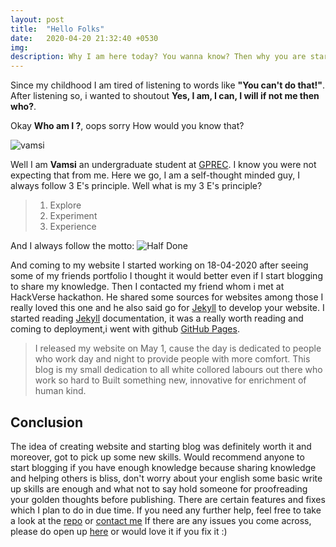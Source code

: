 ```yaml
---
layout: post
title:  "Hello Folks"
date:   2020-04-20 21:32:40 +0530
img:
description: Why I am here today? You wanna know? Then why you are starring at me? Hit me up!
---
```


Since my childhood I am tired of listening to words like **"You can't do that!"**. After listening so, i wanted to shoutout **Yes, I  am, I can, I will if not me then who?**. 

Okay **Who am I ?**, oops sorry How would you know that? 

![vamsi]({{"/assets/img/vamsi.jpg"}})

Well I am **Vamsi** an undergraduate student at [GPREC](https://gprec.ac.in). I know you were not expecting that from me. Here we go, I am a self-thought minded guy, I always follow 3 E's principle. Well what is my 3 E's principle?
>1. Explore
>2. Experiment
>3. Experience 

And I always follow the motto:
![Half Done]({{"/assets/img/halfdone.jpg"}})

And coming to my website I started working on 18-04-2020 after seeing some of my friends portfolio I thought it would better even if I start blogging to share my knowledge. Then I contacted my friend whom i met at HackVerse hackathon. He shared some sources for websites among those I really loved this one and he also said go for [Jekyll](https://jekyllrb.com) to develop your website. I started reading [Jekyll](https://jekyllrb.com/docs/) documentation, it was a really worth reading and coming to deployment,i went with github [GitHub Pages](https://pages.github.com/).

> I released my website on May 1, cause the day is dedicated to people who work day and night to provide people with more comfort. This blog is my small dedication to all white collored labours out there who work so hard to Built something new, innovative for enrichment of human kind.

## Conclusion

The idea of creating website and starting blog was definitely worth it and moreover, got to pick up some new skills. Would recommend anyone to start blogging if you have enough knowledge because sharing knowledge and helping others is bliss, don't worry about your english some basic write up skills are enough and what not to say hold someone for proofreading your golden thoughts before publishing. There are certain features and fixes which I plan to do in due time. If you need any further help, feel free to take a look at the [repo](https://github.com/vamsireddy22/vamsireddy22.github.io.) or [contact me](https://vamsireddy22.github.io/contact) If there are any issues you come across, please do open up [here](https://github.com/vamsireddy22/vamsireddy22.github.io/issues) or would love it if you fix it :)

